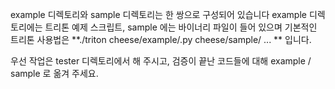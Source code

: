 example 디렉토리와 sample 디렉토리는 한 쌍으로 구성되어 있습니다
example 디렉토리에는 트리톤 예제 스크립트, sample 에는 바이너리 파일이 들어 있으며
기본적인 트리톤 사용법은
**./triton cheese/example/<name>.py cheese/sample/<name> <argument1> ... **
입니다.

우선 작업은 tester 디렉토리에서 해 주시고, 검증이 끝난 코드들에 대해 example / sample 로 옮겨 주세요.
